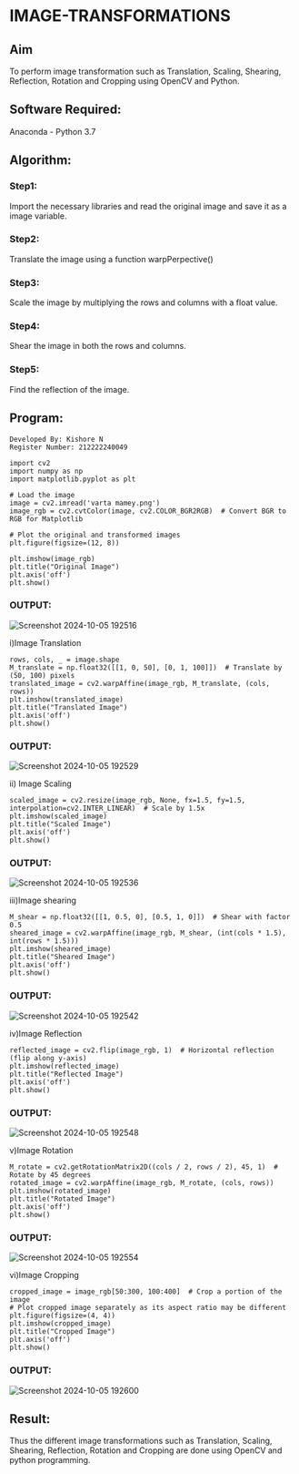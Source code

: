 # IMAGE-TRANSFORMATIONS

## Aim
To perform image transformation such as Translation, Scaling, Shearing, Reflection, Rotation and Cropping using OpenCV and Python.

## Software Required:
Anaconda - Python 3.7

## Algorithm:
### Step1:
Import the necessary libraries and read the original image and save it as a image variable.

### Step2:
Translate the image using a function warpPerpective()

### Step3:
Scale the image by multiplying the rows and columns with a float value.

### Step4:
Shear the image in both the rows and columns.

### Step5:
Find the reflection of the image.

## Program:
```
Developed By: Kishore N
Register Number: 212222240049
```
```
import cv2
import numpy as np
import matplotlib.pyplot as plt

# Load the image
image = cv2.imread('varta mamey.png')
image_rgb = cv2.cvtColor(image, cv2.COLOR_BGR2RGB)  # Convert BGR to RGB for Matplotlib
```
```
# Plot the original and transformed images
plt.figure(figsize=(12, 8))

plt.imshow(image_rgb)
plt.title("Original Image")
plt.axis('off')
plt.show()
```
### OUTPUT:
![Screenshot 2024-10-05 192516](https://github.com/user-attachments/assets/be0477c4-04ae-4c49-b437-182403ac9109)

i)Image Translation
```
rows, cols, _ = image.shape
M_translate = np.float32([[1, 0, 50], [0, 1, 100]])  # Translate by (50, 100) pixels
translated_image = cv2.warpAffine(image_rgb, M_translate, (cols, rows))
plt.imshow(translated_image)
plt.title("Translated Image")
plt.axis('off')
plt.show()
```
### OUTPUT:
![Screenshot 2024-10-05 192529](https://github.com/user-attachments/assets/d2dcaf11-3886-442a-9cf9-e4a7a7607838)

ii) Image Scaling
```
scaled_image = cv2.resize(image_rgb, None, fx=1.5, fy=1.5, interpolation=cv2.INTER_LINEAR)  # Scale by 1.5x
plt.imshow(scaled_image)
plt.title("Scaled Image")
plt.axis('off')
plt.show()
```
### OUTPUT:
![Screenshot 2024-10-05 192536](https://github.com/user-attachments/assets/90998b55-addd-442a-aec6-cc574064778c)

iii)Image shearing
```
M_shear = np.float32([[1, 0.5, 0], [0.5, 1, 0]])  # Shear with factor 0.5
sheared_image = cv2.warpAffine(image_rgb, M_shear, (int(cols * 1.5), int(rows * 1.5)))
plt.imshow(sheared_image)
plt.title("Sheared Image")
plt.axis('off')
plt.show()
```
### OUTPUT:
![Screenshot 2024-10-05 192542](https://github.com/user-attachments/assets/e3cdfaf1-0103-43be-b3c2-4f13b29082ff)

iv)Image Reflection
```
reflected_image = cv2.flip(image_rgb, 1)  # Horizontal reflection (flip along y-axis)
plt.imshow(reflected_image)
plt.title("Reflected Image")
plt.axis('off')
plt.show()
```
### OUTPUT:
![Screenshot 2024-10-05 192548](https://github.com/user-attachments/assets/0f3e60f9-97da-4b11-8a74-afa2e3e4285b)

v)Image Rotation
```
M_rotate = cv2.getRotationMatrix2D((cols / 2, rows / 2), 45, 1)  # Rotate by 45 degrees
rotated_image = cv2.warpAffine(image_rgb, M_rotate, (cols, rows))
plt.imshow(rotated_image)
plt.title("Rotated Image")
plt.axis('off')
plt.show()
```
### OUTPUT:
![Screenshot 2024-10-05 192554](https://github.com/user-attachments/assets/a39ebd2f-14c5-4640-9743-d0d896d570d8)

vi)Image Cropping
```
cropped_image = image_rgb[50:300, 100:400]  # Crop a portion of the image
# Plot cropped image separately as its aspect ratio may be different
plt.figure(figsize=(4, 4))
plt.imshow(cropped_image)
plt.title("Cropped Image")
plt.axis('off')
plt.show()
```
### OUTPUT:
![Screenshot 2024-10-05 192600](https://github.com/user-attachments/assets/0130a102-6de9-42aa-8e94-40e4535b88cb)

## Result: 
Thus the different image transformations such as Translation, Scaling, Shearing, Reflection, Rotation and Cropping are done using OpenCV and python programming.
